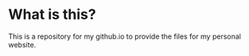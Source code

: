 # What is this?

This is a repository for my github.io to provide the files for my personal website.

